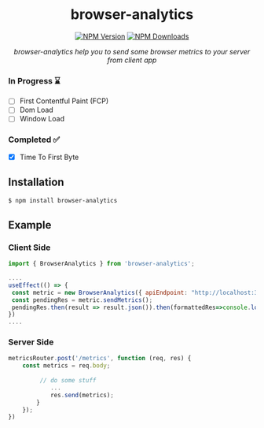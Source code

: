 <div align="center">
  
# browser-analytics

[![NPM Version][npm-version-image]][npm-url]
[![NPM Downloads][npm-downloads-image]][npm-url]

<i> browser-analytics help you to send some browser metrics to your server from client app </i>

</div>

<h3>In Progress ⌛</h3>

- [ ] First Contentful Paint (FCP)
- [ ] Dom Load 
- [ ] Window Load

<h3>Completed ✅ </h3>

- [x] Time To First Byte

## Installation

```sh
$ npm install browser-analytics
```

[npm-downloads-image]: https://badgen.net/npm/dw/browser-analytics
[npm-url]: https://www.npmjs.com/package/browser-analytics
[npm-version-image]: https://badgen.net/npm/v/browser-analytics

## Example

<!-- eslint-disable no-unused-vars -->

### Client Side 

```js
import { BrowserAnalytics } from 'browser-analytics';

....
useEffect(() => {
 const metric = new BrowserAnalytics({ apiEndpoint: "http://localhost:3001/metrics" })
 const pendingRes = metric.sendMetrics();
 pendingRes.then(result => result.json()).then(formattedRes=>console.log(formattedRes));
})
....        
```
### Server Side

```js
metricsRouter.post('/metrics', function (req, res) {
    const metrics = req.body;
  
         // do some stuff
            ...
            res.send(metrics);
        }
    });
})
```
